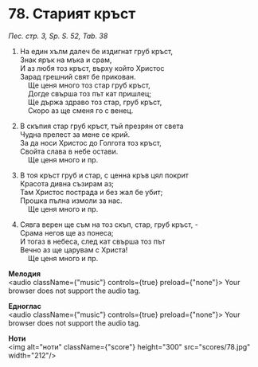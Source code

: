 # 78. Старият кръст  

*Пес. стр. 3, Sp. S. 52, Tab. 38*  

1. На един хълм далеч бе издигнат груб кръст,  
Знак ярък на мъка и срам,  
И аз любя тоз кръст, върху който Христос  
Зарад грешний свят бе прикован.  
    Ще ценя много тоз стар груб кръст,  
    Догде свърша тоз път кат пришлец;  
    Ще държа здраво тоз стар, груб кръст,  
    Скоро аз ще сменя го с венец.  

2. В скъпия стар груб кръст, тъй презрян от света  
Чудна прелест за мене се крий.  
За да носи Христос до Голгота тоз кръст,  
Свойта слава в небе остави.  
    Ще ценя много и пр.  

3. В тоя кръст груб и стар, с ценна кръв цял покрит  
Красота дивна съзирам аз;  
Там Христос пострада и без жал бе убит;  
Прошка пълна измоли за нас.  
    Ще ценя много и пр.  

4. Сявга верен ще съм на тоз скъп, стар, груб кръст, -  
Срама негов ще аз понеса;  
И тогаз в небеса, след кат свърша тоз път  
Вечно аз ще царувам с Христа!  
    Ще ценя много и пр.  

__Мелодия__  
<audio className={"music"} controls={true} preload={"none"}><source src="mp3/78.mp3" type="audio/mpeg"/>
Your browser does not support the audio tag.
</audio>  

__Едноглас__  
<audio className={"music"} controls={true} preload={"none"}><source src="transp/78.mp3" type="audio/mpeg"/>
Your browser does not support the audio tag.
</audio>  

__Ноти__  
<img alt="ноти" className={"score"} height="300" src="scores/78.jpg" width="212"/>
